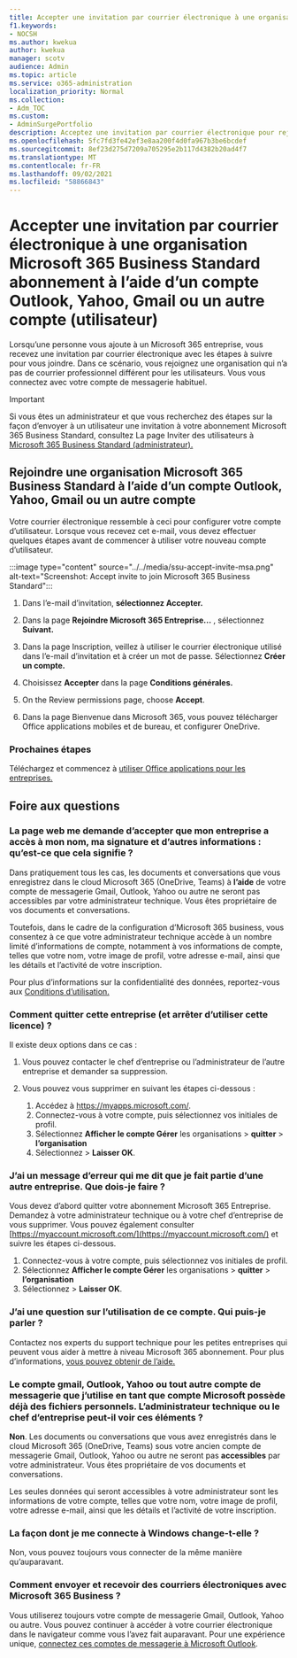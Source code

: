 ```yaml
---
title: Accepter une invitation par courrier électronique à une organisation Microsoft 365 Business Standard abonnement à l’aide d’un compte Outlook, Yahoo, Gmail ou un autre compte (utilisateur)
f1.keywords:
- NOCSH
ms.author: kwekua
author: kwekua
manager: scotv
audience: Admin
ms.topic: article
ms.service: o365-administration
localization_priority: Normal
ms.collection:
- Adm_TOC
ms.custom:
- AdminSurgePortfolio
description: Acceptez une invitation par courrier électronique pour rejoindre une organisation Microsoft 365 Business Standard à l’aide d’un compte Outlook, Yahoo, Gmail ou un autre compte.
ms.openlocfilehash: 5fc7fd3fe42ef3e8aa200f4d0fa967b3be6bcdef
ms.sourcegitcommit: 8ef23d275d7209a705295e2b117d4382b20ad4f7
ms.translationtype: MT
ms.contentlocale: fr-FR
ms.lasthandoff: 09/02/2021
ms.locfileid: "58866843"
---
```

# <a name="accept-an-email-invitation-to-a-microsoft-365-business-standard-subscription-organization-using-an-outlook-yahoo-gmail-or-other-account-user"></a>Accepter une invitation par courrier électronique à une organisation Microsoft 365 Business Standard abonnement à l’aide d’un compte Outlook, Yahoo, Gmail ou un autre compte (utilisateur)

Lorsqu’une personne vous ajoute à un Microsoft 365 entreprise, vous recevez une invitation par courrier électronique avec les étapes à suivre pour vous joindre. Dans ce scénario, vous rejoignez une organisation qui n’a pas de courrier professionnel différent pour les utilisateurs. Vous vous connectez avec votre compte de messagerie habituel.

> [!IMPORTANT]
> Si vous êtes un administrateur et que vous recherchez des étapes sur la façon d’envoyer à un utilisateur une invitation à votre abonnement Microsoft 365 Business Standard, consultez La page Inviter des utilisateurs à [Microsoft 365 Business Standard (administrateur).](admin-invite-business-standard.md)

## <a name="join-a-microsoft-365-business-standard-organization-using-an-outlook-yahoo-gmail-or-other-account"></a>Rejoindre une organisation Microsoft 365 Business Standard à l’aide d’un compte Outlook, Yahoo, Gmail ou un autre compte

Votre courrier électronique ressemble à ceci pour configurer votre compte d’utilisateur. Lorsque vous recevez cet e-mail, vous devez effectuer quelques étapes avant de commencer à utiliser votre nouveau compte d’utilisateur.

:::image type="content" source="../../media/ssu-accept-invite-msa.png" alt-text="Screenshot: Accept invite to join Microsoft 365 Business Standard":::

1. Dans l’e-mail d’invitation, **sélectionnez Accepter.**

2. Dans la page **Rejoindre Microsoft 365 Entreprise...** , sélectionnez **Suivant.**

3. Dans la page Inscription, veillez à utiliser le courrier électronique utilisé dans l’e-mail d’invitation et à créer un mot de passe. Sélectionnez **Créer un compte.**

4. Choisissez **Accepter** dans la page **Conditions générales.**

5. On the Review permissions page, choose **Accept**.

6. Dans la page Bienvenue dans Microsoft 365, vous pouvez télécharger Office applications mobiles et de bureau, et configurer OneDrive.

### <a name="next-steps"></a>Prochaines étapes

Téléchargez et commencez à [utiliser Office applications pour les entreprises.](https://support.microsoft.com/office/install-office-apps-from-office-365-dcf2d841-dac7-455b-9a77-fc8f7ee92702)

## <a name="frequently-asked-questions"></a>Foire aux questions

### <a name="the-webpage-is-asking-me-to-agree-that-my-business-has-access-to-my-name-sign-in-and-other-information--what-does-that-mean"></a>La page web me demande d’accepter que mon entreprise a accès à mon nom, ma signature et d’autres informations : qu’est-ce que cela signifie ?

Dans pratiquement tous les cas, les documents et conversations que vous enregistrez dans le cloud Microsoft 365 (OneDrive, Teams) à **l’aide** de votre compte de messagerie Gmail, Outlook, Yahoo ou autre ne seront pas accessibles par votre administrateur technique. Vous êtes propriétaire de vos documents et conversations.

Toutefois, dans le cadre de la configuration d’Microsoft 365 business, vous consentez à ce que votre administrateur technique accède à un nombre limité d’informations de compte, notamment à vos informations de compte, telles que votre nom, votre image de profil, votre adresse e-mail, ainsi que les détails et l’activité de votre inscription.

Pour plus d’informations sur la confidentialité des données, reportez-vous aux [Conditions d’utilisation.](https://ssu.office.com/terms/en-US/smb_eula.txt)

### <a name="how-can-i-leave-this-business-and-stop-using-this-license"></a>Comment quitter cette entreprise (et arrêter d’utiliser cette licence) ?

Il existe deux options dans ce cas :  

1. Vous pouvez contacter le chef d’entreprise ou l’administrateur de l’autre entreprise et demander sa suppression.

2. Vous pouvez vous supprimer en suivant les étapes ci-dessous :

    1. Accédez à https://myapps.microsoft.com/.
    2. Connectez-vous à votre compte, puis sélectionnez vos initiales de profil.
    3. Sélectionnez **Afficher le compte Gérer** les organisations  >  **quitter**  >  **l’organisation**
    4. Sélectionnez   >  **Laisser OK**.

### <a name="im-getting-an-error-saying-im-part-of-another-business--what-do-i-do"></a>J’ai un message d’erreur qui me dit que je fait partie d’une autre entreprise.  Que dois-je faire ?

Vous devez d’abord quitter votre abonnement Microsoft 365 Entreprise. Demandez à votre administrateur technique ou à votre chef d’entreprise de vous supprimer. Vous pouvez également consulter [https://myaccount.microsoft.com/](https://myaccount.microsoft.com/) et suivre les étapes ci-dessous.

1. Connectez-vous à votre compte, puis sélectionnez vos initiales de profil.
2. Sélectionnez **Afficher le compte Gérer** les organisations  >  **quitter**  >  **l’organisation**
3. Sélectionnez   >  **Laisser OK**.

### <a name="i-have-a-question-about-using-this-account-who-can-i-talk-to"></a>J’ai une question sur l’utilisation de ce compte. Qui puis-je parler ?

Contactez nos experts du support technique pour les petites entreprises qui peuvent vous aider à mettre à niveau Microsoft 365 abonnement. Pour plus d’informations, [vous pouvez obtenir de l’aide.](../../business-video/get-help-support.md)

### <a name="the-gmail-outlook-yahoo-or-other-email-account-that-im-using-as-a-microsoft-account-already-has-some-personal-files-in-it-can-the-technical-administrator-or-business-owner-see-these"></a>Le compte gmail, Outlook, Yahoo ou tout autre compte de messagerie que j’utilise en tant que compte Microsoft possède déjà des fichiers personnels. L’administrateur technique ou le chef d’entreprise peut-il voir ces éléments ?

**Non**. Les documents ou conversations que vous avez enregistrés dans le cloud Microsoft 365 (OneDrive, Teams) sous votre ancien compte de messagerie Gmail, Outlook, Yahoo ou autre ne seront pas **accessibles** par votre administrateur.  Vous êtes propriétaire de vos documents et conversations.

Les seules données qui seront accessibles à votre administrateur sont les informations de votre compte, telles que votre nom, votre image de profil, votre adresse e-mail, ainsi que les détails et l’activité de votre inscription.

### <a name="does-the-way-i-login-to-windows-change"></a>La façon dont je me connecte à Windows change-t-elle ?

Non, vous pouvez toujours vous connecter de la même manière qu’auparavant.

### <a name="how-can-i-send-and-receive-emails-with-microsoft-365-business"></a>Comment envoyer et recevoir des courriers électroniques avec Microsoft 365 Business ?

Vous utiliserez toujours votre compte de messagerie Gmail, Outlook, Yahoo ou autre.  Vous pouvez continuer à accéder à votre courrier électronique dans le navigateur comme vous l’avez fait auparavant. Pour une expérience unique, [connectez ces comptes de messagerie à Microsoft Outlook](https://support.microsoft.com/office/add-an-email-account-to-outlook-6e27792a-9267-4aa4-8bb6-c84ef146101b).
